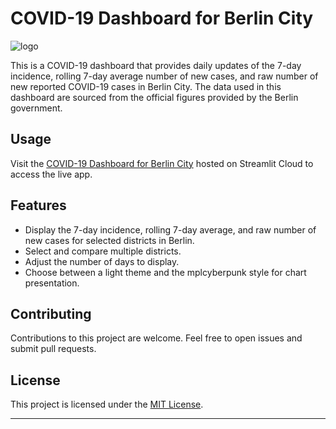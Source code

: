 # COVID-19 Dashboard for Berlin City

![logo](https://github.com/Vic3sax/covid-19-Dashboard-Berlin-City/blob/main/logo%201.jpeg)

This is a COVID-19 dashboard that provides daily updates of the 7-day incidence, rolling 7-day average number of new cases, and raw number of new reported COVID-19 cases in Berlin City. The data used in this dashboard are sourced from the official figures provided by the Berlin government.

## Usage

Visit the [COVID-19 Dashboard for Berlin City](https://covid-19-dashboard-berlin-city.streamlit.app/) hosted on Streamlit Cloud to access the live app.

## Features

- Display the 7-day incidence, rolling 7-day average, and raw number of new cases for selected districts in Berlin.
- Select and compare multiple districts.
- Adjust the number of days to display.
- Choose between a light theme and the mplcyberpunk style for chart presentation.

## Contributing

Contributions to this project are welcome. Feel free to open issues and submit pull requests.

## License

This project is licensed under the [MIT License](LICENSE).

---
